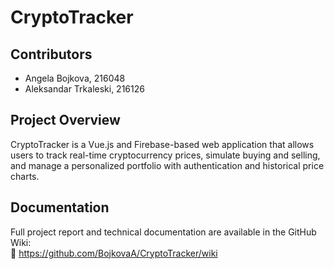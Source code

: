 # CryptoTracker

## Contributors
- Angela Bojkova, 216048
- Aleksandar Trkaleski, 216126

## Project Overview
CryptoTracker is a Vue.js and Firebase-based web application that allows users to track real-time cryptocurrency prices, simulate buying and selling, and manage a personalized portfolio with authentication and historical price charts.

## Documentation
Full project report and technical documentation are available in the GitHub Wiki:  
📄 https://github.com/BojkovaA/CryptoTracker/wiki

